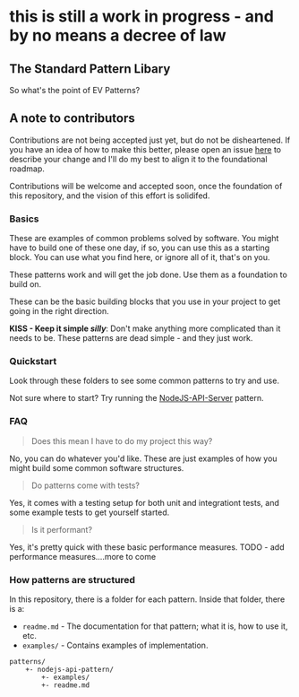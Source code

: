 # this is still a work in progress - and by no means a decree of law

## The Standard Pattern Libary

So what's the point of EV Patterns?

## A note to contributors

Contributions are not being accepted just yet, but do not be disheartened. If you have an idea of how to make this better, please open an issue [here](https://github.com/ElephantVentures/patterns/issues) to describe your change and I'll do my best to align it to the foundational roadmap.

Contributions will be welcome and accepted soon, once the foundation of this repository, and the vision of this effort is solidifed.

### Basics

These are examples of common problems solved by software. You might have to build one of these one day, if so, you can use this as a starting block. You can use what you find here, or ignore all of it, that's on you.

These patterns work and will get the job done. Use them as a foundation to build on.

These can be the basic building blocks that you use in your project to get going in the right direction.

**KISS - Keep it simple _silly_**: Don't make anything more complicated than it needs to be. These patterns are dead simple - and they just work.

### Quickstart

Look through these folders to see some common patterns to try and use.

Not sure where to start? Try running the [NodeJS-API-Server](./nodejs-api-server) pattern.

### FAQ

> Does this mean I have to do my project this way?

No, you can do whatever you'd like. These are just examples of how you might build some common software structures.

> Do patterns come with tests?

Yes, it comes with a testing setup for both unit and integrationt tests, and some example tests to get yourself started.

> Is it performant?

Yes, it's pretty quick with these basic performance measures.
TODO - add performance measures....more to come

### How patterns are structured

In this repository, there is a folder for each pattern. Inside that folder, there is a:
- `readme.md` - The documentation for that pattern; what it is, how to use it, etc.
- `examples/` - Contains examples of implementation.

```
patterns/
    +- nodejs-api-pattern/
        +- examples/
        +- readme.md
```
